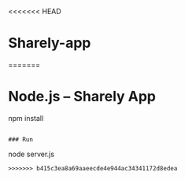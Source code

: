 <<<<<<< HEAD
# Sharely-app
=======
# Node.js – Sharely App

npm install
```

### Run
```
node server.js
```
>>>>>>> b415c3ea8a69aaeecde4e944ac34341172d8edea
